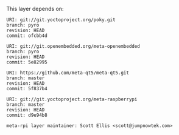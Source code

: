 This layer depends on:

    URI: git://git.yoctoproject.org/poky.git
    branch: pyro
    revision: HEAD
    commit: ofcbb4d

    URI: git://git.openembedded.org/meta-openembedded
    branch: pyro
    revision: HEAD
    commit: 5e82995

    URI: https://github.com/meta-qt5/meta-qt5.git
    branch: master
    revision: HEAD
    commit: 5f837b4

    URI: git://git.yoctoproject.org/meta-raspberrypi 
    branch: master
    revision: HEAD
    commit: d9e94b8

    meta-rpi layer maintainer: Scott Ellis <scott@jumpnowtek.com>
